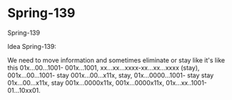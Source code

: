 # Spring-139
Spring-139

Idea Spring-139:

We need to move information and sometimes eliminate or stay like it's like this 01x...00...1001- 001x...1001, xx...xx...xxxx-xx...xx...xxxx (stay), 001x...00...1001- stay 001x...00...x11x, stay,
01x...0000...1001- stay stay 01x...00...x11x, stay 001x...0000x11x, 001x...0000x11x, 01x...xx..1001- 01...10xx01.


